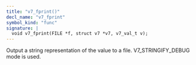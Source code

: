 ```yaml
---
title: "v7_fprint()"
decl_name: "v7_fprint"
symbol_kind: "func"
signature: |
  void v7_fprint(FILE *f, struct v7 *v7, v7_val_t v);
---
```


Output a string representation of the value to a file.
V7_STRINGIFY_DEBUG mode is used. 

